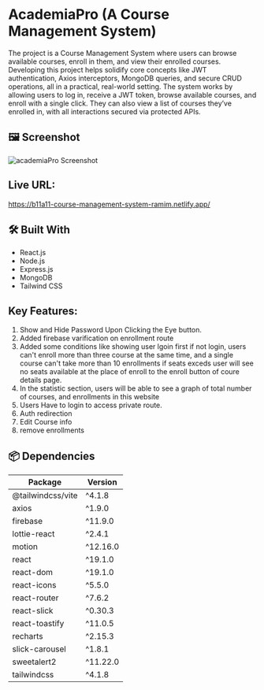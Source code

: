 # AcademiaPro (A Course Management System)

The project is a Course Management System where users can browse available courses, enroll in them, and view their enrolled courses. Developing this project helps solidify core concepts like JWT authentication, Axios interceptors, MongoDB queries, and secure CRUD operations, all in a practical, real-world setting. The system works by allowing users to log in, receive a JWT token, browse available courses, and enroll with a single click. They can also view a list of courses they’ve enrolled in, with all interactions secured via protected APIs.

## 🖼️ Screenshot

![academiaPro Screenshot](https://your-screenshot-link.com/academiaPro.png)

## Live URL:

https://b11a11-course-management-system-ramim.netlify.app/

## 🛠️ Built With

- React.js
- Node.js
- Express.js
- MongoDB
- Tailwind CSS

## Key Features:

1. Show and Hide Password Upon Clicking the Eye button.
2. Added firebase varification on enrollment route
3. Added some conditions like showing user lgoin first if not login, users can't enroll more than three course at the same time, and a single course can't take more than 10 enrollments if seats exceds user will see no seats available at the place of enroll to the enroll button of coure details page.
4. In the statistic section, users will be able to see a graph of total number of courses, and enrollments in this website
5. Users Have to login to access private route.
6. Auth redirection
7. Edit Course info
8. remove enrollments

## 📦 Dependencies

| Package            | Version    |
|--------------------|------------|
| @tailwindcss/vite  | ^4.1.8     |
| axios              | ^1.9.0     |
| firebase           | ^11.9.0    |
| lottie-react       | ^2.4.1     |
| motion             | ^12.16.0   |
| react              | ^19.1.0    |
| react-dom          | ^19.1.0    |
| react-icons        | ^5.5.0     |
| react-router       | ^7.6.2     |
| react-slick        | ^0.30.3    |
| react-toastify     | ^11.0.5    |
| recharts           | ^2.15.3    |
| slick-carousel     | ^1.8.1     |
| sweetalert2        | ^11.22.0   |
| tailwindcss        | ^4.1.8     |

